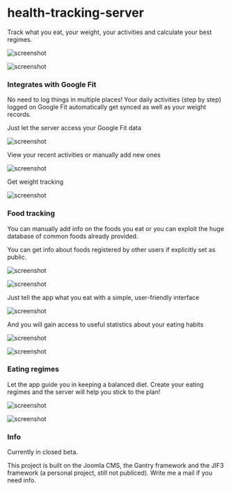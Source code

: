 # health-tracking-server
Track what you eat, your weight, your activities and calculate your best regimes.

![screenshot](https://raw.githubusercontent.com/fabiofenoglio/health-tracking-server/master/gallery/6.jpg "screenshot")

![screenshot](https://raw.githubusercontent.com/fabiofenoglio/health-tracking-server/master/gallery/9.jpg "screenshot")


### Integrates with Google Fit
  No need to log things in multiple places!
  Your daily activities (step by step) logged on Google Fit automatically get synced as well as your weight records.

Just let the server access your Google Fit data

![screenshot](https://raw.githubusercontent.com/fabiofenoglio/health-tracking-server/master/gallery/1.jpg "screenshot")


View your recent activities or manually add new ones

![screenshot](https://raw.githubusercontent.com/fabiofenoglio/health-tracking-server/master/gallery/4.jpg "screenshot")


Get weight tracking

![screenshot](https://raw.githubusercontent.com/fabiofenoglio/health-tracking-server/master/gallery/9.jpg "screenshot")

### Food tracking

You can manually add info on the foods you eat or you can exploit the huge database of common foods already provided.

You can get info about foods registered by other users if explicitly set as public.

![screenshot](https://raw.githubusercontent.com/fabiofenoglio/health-tracking-server/master/gallery/10.jpg "screenshot")

![screenshot](https://raw.githubusercontent.com/fabiofenoglio/health-tracking-server/master/gallery/8.jpg "screenshot")


Just tell the app what you eat with a simple, user-friendly interface

![screenshot](https://raw.githubusercontent.com/fabiofenoglio/health-tracking-server/master/gallery/5.jpg "screenshot")


And you will gain access to useful statistics about your eating habits

![screenshot](https://raw.githubusercontent.com/fabiofenoglio/health-tracking-server/master/gallery/6.jpg "screenshot")

![screenshot](https://raw.githubusercontent.com/fabiofenoglio/health-tracking-server/master/gallery/2.jpg "screenshot")


### Eating regimes

Let the app guide you in keeping a balanced diet. Create your eating regimes and the server will help you stick to the plan!

![screenshot](https://raw.githubusercontent.com/fabiofenoglio/health-tracking-server/master/gallery/3.jpg "screenshot")

![screenshot](https://raw.githubusercontent.com/fabiofenoglio/health-tracking-server/master/gallery/7.jpg "screenshot")


### Info

Currently in closed beta.

This project is built on the Joomla CMS, the Gantry framework and the JIF3 framework (a personal project, still not publiced). Write me a mail if you need info.
